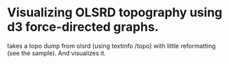 Visualizing OLSRD topography using d3 force-directed graphs.
============================================================

takes a topo dump from olsrd (using textinfo /topo) with little
reformatting (see the sample). And visualizes it.



